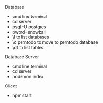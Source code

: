 Database
- cmd line terminal
- cd server
- psql -U postgres
- pword=snowball
- \l to list databases
- \c perntodo to move to perntodo database
- \dt to list tables

Database Server
- cmd line terminal
- cd server
- nodemon index

Client
- npm start
